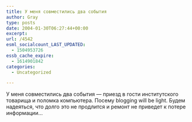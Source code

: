 ```yaml
---
title: У меня совместились два события
author: Gray
type: posts
date: 2004-01-30T06:27:44+00:00
excerpt:
url: /4542
esml_socialcount_LAST_UPDATED:
  - 1504953726
essb_cache_expire:
  - 1614901842
categories:
  - Uncategorized

---
```








У меня совместились два события &#8212; приезд в гости институтского товарища и поломка компьютера. Посему blogging will be light. Будем надеяться, что долго это не продлится и ремонт не приведет к потере информации&#8230;
